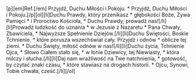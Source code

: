 [p][em]Ref.[/em] Przyjdź, Duchu Miłości i Pokoju. * Przyjdź, Duchu Miłości i Pokoju.[/p][ol][li]Duchu Prawdy, który przenikasz * głębokości Boże, Żywa Pamięci * i Proroctwo Kościoła, * Duchu Prawdy, prowadź nas![/li][li]Prowadź ludzkość do uznania * w Jezusie z Nazaretu * Pana Chwały, Zbawiciela, * Najwyższe Spełnienie Dziejów.[/li][li]Duchu Świętości, Boskie Tchnienie, * które porusza wszechświat cały. Przyjdź i odnów * oblicze tej ziemi. * Duchu Święty, miłość odnów w nas![/li][li]Duchu życia, Tchnienie Ojca, * Słowo Ciałem stało się, * w łonie Dziewicy, tej Niewiasty, * która milczy i słucha.[/li][li]Daj nam wrażliwość na Twe natchnienia, * gotowość, by czytać znaki czasu, * które stawiasz na drogach historii. * Ojcu, Synowi, Tobie chwała, cześć.[/li][/ol]